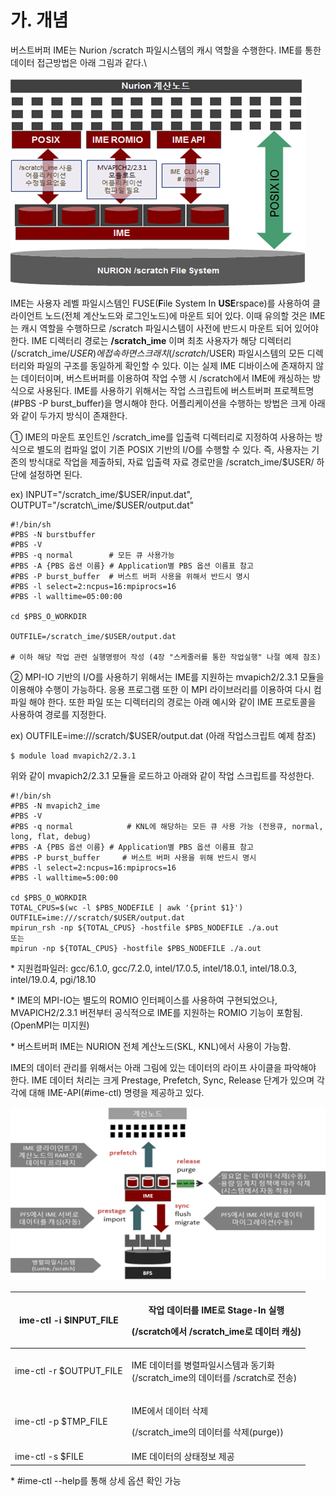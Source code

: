 # 가. 개념

버스트버퍼 IME는 Nurion /scratch 파일시스템의 캐시 역할을 수행한다. IME를 통한 데이터 접근방법은 아래 그림과 같다.\\

![](<../../../../.gitbook/assets/Burst buffer IME performs the role of a cache in the Nurion.png>)

IME는 사용자 레벨 파일시스템인 FUSE(**F**ile System In **USE**rspace)를 사용하여 클라이언트 노드(전체 계산노드와 로그인노드)에 마운트 되어 있다. 이때 유의할 것은 IME는 캐시 역할을 수행하므로 /scratch 파일시스템이 사전에 반드시 마운트 되어 있어야 한다. IME 디렉터리 경로는 **/scratch\_ime** 이며 최초 사용자가 해당 디렉터리(/scratch\_ime/$USER)에 접속하면 스크래치(/scratch/$USER) 파일시스템의 모든 디렉터리와 파일의 구조를 동일하게 확인할 수 있다. 이는 실제 IME 디바이스에 존재하지 않는 데이터이며, 버스트버퍼를 이용하여 작업 수행 시 /scratch에서 IME에 캐싱하는 방식으로 사용된다. IME를 사용하기 위해서는 작업 스크립트에 버스트버퍼 프로젝트명(#PBS -P burst\_buffer)을 명시해야 한다. 어플리케이션을 수행하는 방법은 크게 아래와 같이 두가지 방식이 존재한다.

① IME의 마운트 포인트인 /scratch\_ime를 입출력 디렉터리로 지정하여 사용하는 방식으로 별도의 컴파일 없이 기존 POSIX 기반의 I/O를 수행할 수 있다. 즉, 사용자는 기존의 방식대로 작업을 제출하되, 자료 입출력 자료 경로만을 /scratch\_ime/$USER/ 하단에 설정하면 된다.

ex) INPUT="/scratch\_ime/$USER/input.dat", OUTPUT="/scratch\_ime/$USER/output.dat"

```
#!/bin/sh
#PBS -N burstbuffer
#PBS -V
#PBS -q normal        # 모든 큐 사용가능
#PBS -A {PBS 옵션 이름} # Application별 PBS 옵션 이름표 참고
#PBS -P burst_buffer  # 버스트 버퍼 사용을 위해서 반드시 명시
#PBS -l select=2:ncpus=16:mpiprocs=16
#PBS -l walltime=05:00:00

cd $PBS_O_WORKDIR

OUTFILE=/scratch_ime/$USER/output.dat  

# 이하 해당 작업 관련 실행명령어 작성 (4장 "스케줄러를 통한 작업실행" 나절 예제 참조)
```

② MPI-IO 기반의 I/O를 사용하기 위해서는 IME를 지원하는 mvapich2/2.3.1 모듈을 이용해야 수행이 가능하다. 응용 프로그램 또한 이 MPI 라이브러리를 이용하여 다시 컴파일 해야 한다. 또한 파일 또는 디렉터리의 경로는 아래 예시와 같이 IME 프로토콜을 사용하여 경로를 지정한다.

ex) OUTFILE=ime:///scratch/$USER/output.dat (아래 작업스크립트 예제 참조)

```
$ module load mvapich2/2.3.1
```

위와 같이 mvapich2/2.3.1 모듈을 로드하고 아래와 같이 작업 스크립트를 작성한다.

```
#!/bin/sh
#PBS -N mvapich2_ime
#PBS -V
#PBS -q normal            # KNL에 해당하는 모든 큐 사용 가능 (전용큐, normal, long, flat, debug)
#PBS -A {PBS 옵션 이름} # Application별 PBS 옵션 이름표 참고
#PBS -P burst_buffer     # 버스트 버퍼 사용을 위해 반드시 명시
#PBS -l select=2:ncpus=16:mpiprocs=16
#PBS -l walltime=5:00:00

cd $PBS_O_WORKDIR
TOTAL_CPUS=$(wc -l $PBS_NODEFILE | awk '{print $1}')
OUTFILE=ime:///scratch/$USER/output.dat  
mpirun_rsh -np ${TOTAL_CPUS} -hostfile $PBS_NODEFILE ./a.out 
또는
mpirun -np ${TOTAL_CPUS} -hostfile $PBS_NODEFILE ./a.out 
```

\* 지원컴파일러: gcc/6.1.0, gcc/7.2.0, intel/17.0.5, intel/18.0.1, intel/18.0.3, intel/19.0.4, pgi/18.10

\* IME의 MPI-IO는 별도의 ROMIO 인터페이스를 사용하여 구현되었으나, MVAPICH2/2.3.1 버전부터 공식적으로 IME를 지원하는 ROMIO 기능이 포함됨. (OpenMPI는 미지원)

\* 버스트버퍼 IME는 NURION 전체 계산노드(SKL, KNL)에서 사용이 가능함.

IME의 데이터 관리를 위해서는 아래 그림에 있는 데이터의 라이프 사이클을 파악해야 한다. IME 데이터 처리는 크게 Prestage, Prefetch, Sync, Release 단계가 있으며 각각에 대해 IME-API(#ime-ctl) 명령을 제공하고 있다.

![](<../../../../.gitbook/assets/For the data management of IME, the life cycle of the data shown in the figure below needs to be examined..png>)

| ime-ctl -i $INPUT\_FILE  | <p>작업 데이터를 IME로 Stage-In 실행</p><p>(/scratch에서 /scratch_ime로 데이터 캐싱)</p> |
| ------------------------ | ----------------------------------------------------------------------- |
| ime-ctl -r $OUTPUT\_FILE | <p>IME 데이터를 병렬파일시스템과 동기화<br>(/scratch_ime의 데이터를 /scratch로 전송)</p>       |
| ime-ctl -p $TMP\_FILE    | <p>IME에서 데이터 삭제</p><p>(/scratch_ime의 데이터를 삭제(purge))</p>                |
| ime-ctl -s $FILE         | IME 데이터의 상태정보 제공                                                        |

\* #ime-ctl --help를 통해 상세 옵션 확인 가능
